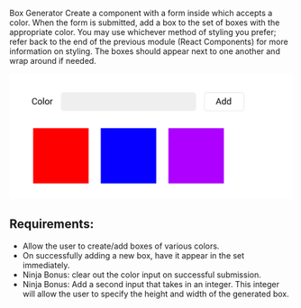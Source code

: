 Box Generator
Create a component with a form inside which accepts a color. When the form is submitted, add a box to the set of boxes with the appropriate color. You may use whichever method of styling you prefer; refer back to the end of the previous module (React Components) for more information on styling. The boxes should appear next to one another and wrap around if needed.

![BOX](box.png)

## Requirements:

- Allow the user to create/add boxes of various colors.
- On successfully adding a new box, have it appear in the set immediately.
- Ninja Bonus: clear out the color input on successful submission.
- Ninja Bonus: Add a second input that takes in an integer. This integer will allow the user to specify the height and width of the generated box.
